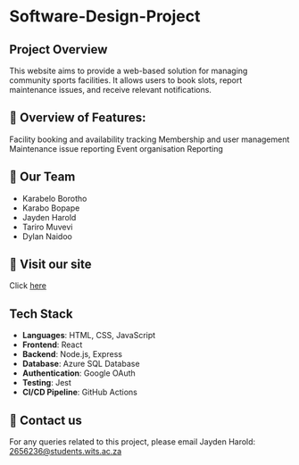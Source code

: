 # Software-Design-Project

## Project Overview

This website aims to provide a web-based solution for managing community sports facilities. It allows users to book slots, report maintenance issues, and receive relevant notifications.

## 🧠 Overview of Features:

Facility booking and availability tracking
Membership and user management
Maintenance issue reporting
Event organisation
Reporting

## 🤝 Our Team

- Karabelo Borotho
- Karabo Bopape
- Jayden Harold
- Tariro Muvevi
- Dylan Naidoo

## 🚀 Visit our site

Click [here](https://green-smoke-0f073e403.6.azurestaticapps.net/)

## Tech Stack

- **Languages**: HTML, CSS, JavaScript
- **Frontend**: React
- **Backend**: Node.js, Express
- **Database**: Azure SQL Database
- **Authentication**: Google OAuth
- **Testing**: Jest
- **CI/CD Pipeline**: GitHub Actions

## 📩 Contact us

For any queries related to this project, please email Jayden Harold: 2656236@students.wits.ac.za
